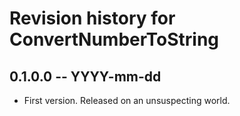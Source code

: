 # Revision history for ConvertNumberToString

## 0.1.0.0 -- YYYY-mm-dd

* First version. Released on an unsuspecting world.
